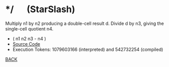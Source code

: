 # */ &emsp; (StarSlash)
Multiply n1 by n2 producing a double-cell result d. Divide d by n3, giving the single-cell quotient n4.
* ( n1 n2 n3 - n4 )
* [Source Code](../words/core/StarSlash.cs)
* Execution Tokens: 1079603166 (interpreted) and 542732254 (compiled)


[BACK](builtins.md#StarSlash)
